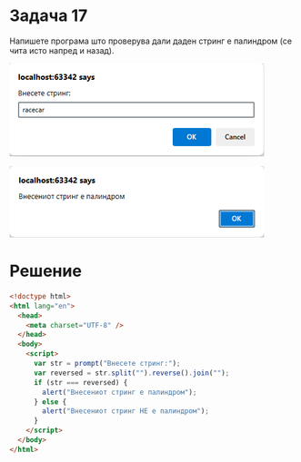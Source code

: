 # Задача 17

Напишете програма што проверува дали даден стринг е палиндром (се чита исто напред и назад).

![image](img/img.png)

![image](img/img_1.png)

# Решение

```html
<!doctype html>
<html lang="en">
  <head>
    <meta charset="UTF-8" />
  </head>
  <body>
    <script>
      var str = prompt("Внесете стринг:");
      var reversed = str.split("").reverse().join("");
      if (str === reversed) {
        alert("Внесениот стринг е палиндром");
      } else {
        alert("Внесениот стринг НЕ е палиндром");
      }
    </script>
  </body>
</html>
```
